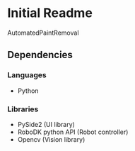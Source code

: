 Initial Readme
=======
AutomatedPaintRemoval

## Dependencies
### Languages
- Python
### Libraries
- PySide2 (UI library)
- RoboDK python API (Robot controller)
- Opencv (Vision library)
